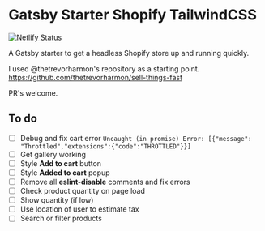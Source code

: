 # Gatsby Starter Shopify TailwindCSS

[![Netlify Status](https://api.netlify.com/api/v1/badges/9908eea5-9836-4951-8eba-fb9612992178/deploy-status)](https://app.netlify.com/sites/gatsby-starter-shopify-tailwindcss/deploys)

A Gatsby starter to get a headless Shopify store up and running quickly.

I used @thetrevorharmon​​'s repository as a starting point.
https://github.com/thetrevorharmon/sell-things-fast

PR's welcome.

## To do

- [ ] Debug and fix cart error `Uncaught (in promise) Error: [{"message": "Throttled","extensions":{"code":"THROTTLED"}}]`
- [ ] Get gallery working
- [ ] Style **Add to cart** button
- [ ] Style **Added to cart** popup
- [ ] Remove all **eslint-disable** comments and fix errors
- [ ] Check product quantity on page load
- [ ] Show quantity (if low)
- [ ] Use location of user to estimate tax
- [ ] Search or filter products
